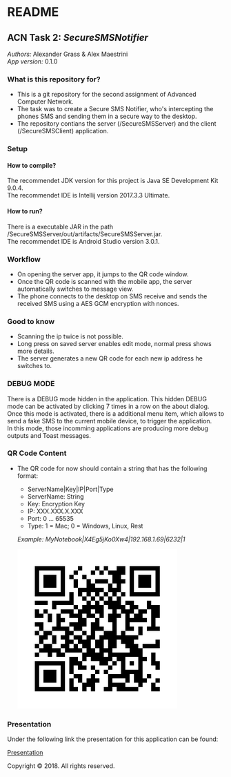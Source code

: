 # README #

## ACN Task 2: _SecureSMSNotifier_ ##

*Authors:* Alexander Grass & Alex Maestrini  
*App version:* 0.1.0  

### What is this repository for? ###

* This is a git repository for the second assignment of Advanced Computer Network. 
* The task was to create a Secure SMS Notifier, who's intercepting the phones SMS and sending them in a secure way to the desktop.
* The repository contians the server (/SecureSMSServer) and the client (/SecureSMSClient) application.


### Setup ### 


#### How to compile? ####

The recommendet JDK version for this project is Java SE Development Kit 9.0.4.  
The recommendet IDE is Intellij version 2017.3.3 Ultimate.


#### How to run? ####

There is a executable JAR in the path /SecureSMSServer/out/artifacts/SecureSMSServer.jar.  
The recommendet IDE is Android Studio version 3.0.1.


### Workflow ###

* On opening the server app, it jumps to the QR code window.
* Once the QR code is scanned with the mobile app, the server automatically switches to message view.
* The phone connects to the desktop on SMS receive and sends the received SMS using a AES GCM encryption with nonces.


### Good to know ###

* Scanning the ip twice is not possible.
* Long press on saved server enables edit mode, normal press shows more details.
* The server generates a new QR code for each new ip address he switches to.


### DEBUG MODE ###

There is a DEBUG mode hidden in the application. This hidden DEBUG mode can be activated by clicking 7 times in a row on the about dialog.  
Once this mode is activated, there is a additional menu item, which allows to send a fake SMS to the current mobile device, to trigger the application.  
In this mode, those incomming applications are producing more debug outputs and Toast messages.  


### QR Code Content ###

* The QR code for now should contain a string that has the following format:
  * ServerName|Key|IP|Port|Type
  * ServerName: String
  * Key: Encryption Key
  * IP: XXX.XXX.X.XXX
  * Port: 0 ... 65535
  * Type: 1 = Mac; 0 = Windows, Linux, Rest
  
  *Example: MyNotebook|X4Eg5jKo0Xw4|192.168.1.69|6232|1*

  ![QR Code Example](QR_Example.png "QR Code Example")
  

### Presentation ###

Under the following link the presentation for this application can be found:

[Presentation](Presentation.pdf "Presentation")

Copyright © 2018.
All rights reserved.
